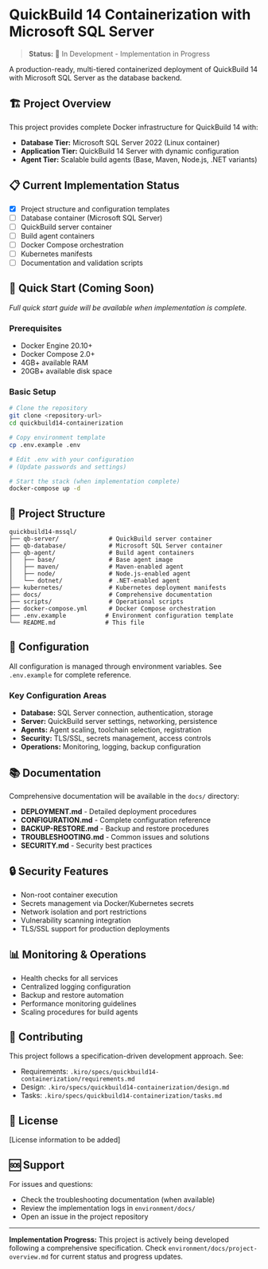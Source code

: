 # QuickBuild 14 Containerization with Microsoft SQL Server

> **Status:** 🚧 In Development - Implementation in Progress

A production-ready, multi-tiered containerized deployment of QuickBuild 14 with Microsoft SQL Server as the database backend.

## 🏗️ Project Overview

This project provides complete Docker infrastructure for QuickBuild 14 with:
- **Database Tier:** Microsoft SQL Server 2022 (Linux container)
- **Application Tier:** QuickBuild 14 Server with dynamic configuration
- **Agent Tier:** Scalable build agents (Base, Maven, Node.js, .NET variants)

## 📋 Current Implementation Status

- [x] Project structure and configuration templates
- [ ] Database container (Microsoft SQL Server)
- [ ] QuickBuild server container
- [ ] Build agent containers
- [ ] Docker Compose orchestration
- [ ] Kubernetes manifests
- [ ] Documentation and validation scripts

## 🚀 Quick Start (Coming Soon)

*Full quick start guide will be available when implementation is complete.*

### Prerequisites

- Docker Engine 20.10+
- Docker Compose 2.0+
- 4GB+ available RAM
- 20GB+ available disk space

### Basic Setup

```bash
# Clone the repository
git clone <repository-url>
cd quickbuild14-containerization

# Copy environment template
cp .env.example .env

# Edit .env with your configuration
# (Update passwords and settings)

# Start the stack (when implementation complete)
docker-compose up -d
```

## 📁 Project Structure

```
quickbuild14-mssql/
├── qb-server/              # QuickBuild server container
├── qb-database/            # Microsoft SQL Server container  
├── qb-agent/               # Build agent containers
│   ├── base/               # Base agent image
│   ├── maven/              # Maven-enabled agent
│   ├── node/               # Node.js-enabled agent
│   └── dotnet/             # .NET-enabled agent
├── kubernetes/             # Kubernetes deployment manifests
├── docs/                   # Comprehensive documentation
├── scripts/                # Operational scripts
├── docker-compose.yml      # Docker Compose orchestration
├── .env.example           # Environment configuration template
└── README.md              # This file
```

## 🔧 Configuration

All configuration is managed through environment variables. See `.env.example` for complete reference.

### Key Configuration Areas

- **Database:** SQL Server connection, authentication, storage
- **Server:** QuickBuild server settings, networking, persistence  
- **Agents:** Agent scaling, toolchain selection, registration
- **Security:** TLS/SSL, secrets management, access controls
- **Operations:** Monitoring, logging, backup configuration

## 📚 Documentation

Comprehensive documentation will be available in the `docs/` directory:

- **DEPLOYMENT.md** - Detailed deployment procedures
- **CONFIGURATION.md** - Complete configuration reference
- **BACKUP-RESTORE.md** - Backup and restore procedures
- **TROUBLESHOOTING.md** - Common issues and solutions
- **SECURITY.md** - Security best practices

## 🔒 Security Features

- Non-root container execution
- Secrets management via Docker/Kubernetes secrets
- Network isolation and port restrictions
- Vulnerability scanning integration
- TLS/SSL support for production deployments

## 📊 Monitoring & Operations

- Health checks for all services
- Centralized logging configuration
- Backup and restore automation
- Performance monitoring guidelines
- Scaling procedures for build agents

## 🤝 Contributing

This project follows a specification-driven development approach. See:
- Requirements: `.kiro/specs/quickbuild14-containerization/requirements.md`
- Design: `.kiro/specs/quickbuild14-containerization/design.md`  
- Tasks: `.kiro/specs/quickbuild14-containerization/tasks.md`

## 📄 License

[License information to be added]

## 🆘 Support

For issues and questions:
- Check the troubleshooting documentation (when available)
- Review the implementation logs in `environment/docs/`
- Open an issue in the project repository

---

**Implementation Progress:** This project is actively being developed following a comprehensive specification. Check `environment/docs/project-overview.md` for current status and progress updates.